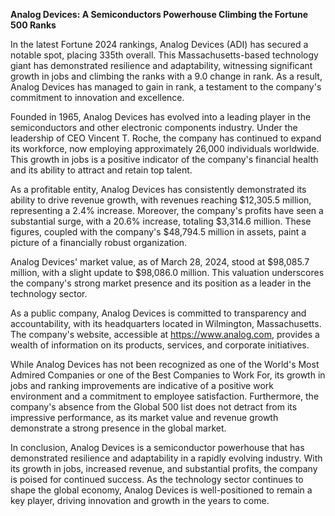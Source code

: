 **Analog Devices: A Semiconductors Powerhouse Climbing the Fortune 500 Ranks**

In the latest Fortune 2024 rankings, Analog Devices (ADI) has secured a notable spot, placing 335th overall. This Massachusetts-based technology giant has demonstrated resilience and adaptability, witnessing significant growth in jobs and climbing the ranks with a 9.0 change in rank. As a result, Analog Devices has managed to gain in rank, a testament to the company's commitment to innovation and excellence.

Founded in 1965, Analog Devices has evolved into a leading player in the semiconductors and other electronic components industry. Under the leadership of CEO Vincent T. Roche, the company has continued to expand its workforce, now employing approximately 26,000 individuals worldwide. This growth in jobs is a positive indicator of the company's financial health and its ability to attract and retain top talent.

As a profitable entity, Analog Devices has consistently demonstrated its ability to drive revenue growth, with revenues reaching $12,305.5 million, representing a 2.4% increase. Moreover, the company's profits have seen a substantial surge, with a 20.6% increase, totaling $3,314.6 million. These figures, coupled with the company's $48,794.5 million in assets, paint a picture of a financially robust organization.

Analog Devices' market value, as of March 28, 2024, stood at $98,085.7 million, with a slight update to $98,086.0 million. This valuation underscores the company's strong market presence and its position as a leader in the technology sector.

As a public company, Analog Devices is committed to transparency and accountability, with its headquarters located in Wilmington, Massachusetts. The company's website, accessible at https://www.analog.com, provides a wealth of information on its products, services, and corporate initiatives.

While Analog Devices has not been recognized as one of the World's Most Admired Companies or one of the Best Companies to Work For, its growth in jobs and ranking improvements are indicative of a positive work environment and a commitment to employee satisfaction. Furthermore, the company's absence from the Global 500 list does not detract from its impressive performance, as its market value and revenue growth demonstrate a strong presence in the global market.

In conclusion, Analog Devices is a semiconductor powerhouse that has demonstrated resilience and adaptability in a rapidly evolving industry. With its growth in jobs, increased revenue, and substantial profits, the company is poised for continued success. As the technology sector continues to shape the global economy, Analog Devices is well-positioned to remain a key player, driving innovation and growth in the years to come.